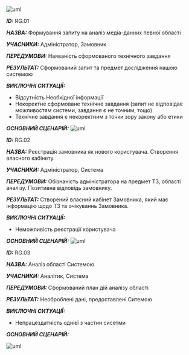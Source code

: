 ![uml](http://www.plantuml.com/plantuml/png/ZLInZjD04Etz5QDhQ71ntEaEckWe-094ZQoBYqX9a6odGA98720D8YbG8j709wmiMpOcTdvXze-OMMzMPFSSvOgSDVlcpNjll7w8ao1APfEn5pmc7oAumf_OoZbMSY5JkSGCXLnTGH33kpYCF0_exuZSO8vxkSL6RXLwJjYKknN-zN0ocexY90e8RVKrAF0lTQLOOTsXfy7uOvnumCZkXmU2xtyQk5Gd5GrYUDUekIxlDHtG6Pp5uMCGXoJrDnRoXp7tbIIlbTotRzvVNrlONuHfKHpDOQdZ8vCW5rsYME2UymBCKV33Sw2Y0DMKQp1cr9tZ0TlkINu357rPowKHzC8MX0NX2iMxuY4b2cAjUB60jRjdmX2uFLNBUgYLpR4bfOBj_G7vcIcuO2JSd9VWMjiwmyJfs_6VlrkBV8VPCxd6aiXgKWZC8RzmH3Ih8MtV0GzgIifEYRxcek6xi_Wsc7MP4hPqrdtlJDTXikY6lRLc3djev1hKmdHAcd17cZXB-aUECm9M52KTKqW45pwBn8QzyAyP__9yiZsZLCXEfdhFlU_0vVj-vNdsXPtv0tCzxDhT4xLxksRCkhVLr-St_KUtlKSarley3FIrUGYdG_e4_WC0)


***ID:*** RG.01

***НАЗВА:*** Формування запиту на аналіз медіа-данних певної області

***УЧАСНИКИ:*** Адміністратор, Замовник

***ПЕРЕДУМОВИ:*** Наяваність сформованого технічного завдання

***РЕЗУЛЬТАТ:*** Сформований запит та предмет дослідження нашою системою

***ВИКЛЮЧНІ СИТУАЦІЇ:*** 
- Відсутність Необхідної інформації
- Некоректне сформоване технічне завдання (запит не відповідає можливостям системи, завдання є не точним, тощо)
- Технічне завдання є некоректним з точки зору закону або етики

***ОСНОВНИЙ СЦЕНАРІЙ:*** 
![uml](http://www.plantuml.com/plantuml/png/dLFBpj9W4Dr_Jp4FGE9UDhoAYNX9L0pM7GjeDMX2m0KfAo4nFa2fr5PwuHNEl95d-8HG-Gd9lo0PPivbUgRjVGYU3OEFRz-u4LP8KA51YXe5zYDtdBcds23JCJBiaEXIaB2eD4QjiKuqv2ZH48sEDH8McNw6ZQQKoGGvyQbHKREzw3ewVRkbC38tQwBKXR1ZimBLYTqH_UIToESgXtzxLNGDnL3ybLJEDUfIwwU12Oq8PZdbP4zkIXIznTW69MN61Mo9WWjUHq6fDRQ4DzWIFATSUpcAOUSBy_rk8Uc4qz9dLflO1KZm0oinptiFSI-kDHCsmXywL7utGcO4Ci3ywDErL2zD3FgVKUSg7ykRy88gxJIGF2uZPAsCDZuIjlpYYzD16-6z9YnZ_U9PgHaGLf_V8hcNI_lq5A1YROuKAaI_igIne6Bn6oKDKX9C9Nx0x-er5ZkkmP6PXCvlHRBqzp-mcvCHcX45eYVsPFZ5wRabFWx3-afdLELNE7ZltF3rorU1l1WCWlxGkVwxv-Uwnp_yWFy2)


***ID:*** RG.02

***НАЗВА:*** Реєстрація замовника як нового користувача. Створення власного кабінету.

***УЧАСНИКИ:*** Адміністратор, Система

***ПЕРЕДУМОВИ:*** Обізнаність адміністратора на предмет ТЗ, області аналізу. Позитивна відповідь замовнику.

***РЕЗУЛЬТАТ:*** Створений власний кабінет Замовника, який має інформацію щодо ТЗ та очікуваннь Замовника.

***ВИКЛЮЧНІ СИТУАЦІЇ:***
 - Неможливість реєстрації користувача
 
***ОСНОВНИЙ СЦЕНАРІЙ:*** 
![uml](http://www.plantuml.com/plantuml/png/jLDFxj9W5Dn_f_ZMZIVuiVbTnKJyawWOg3iMG9Mu85O9AIirUe8MQAZGbYlCkv4pLAe4OpUwudtptioyDmtte_3XC7pzuhaRumDsA2r1PObDRMOJf3P3RPEnEq-vEto2eCAcEB1QUVvKg772mI8V1AJajch9Smh5GT1p5Fyg5havIgJZHef-4h4tCa592IAvfrmj1QwIITvZ8pli6tEFBvZZumClFRR4BPh64JMski3pdKeePRF6qHOzz_SBxx3qg9gTrCVtNtibxGOMwUWRVtjFkDFz9eBFo3I0Z2Cn5PgpKQYl7VnbcP-2UqxcoWNR9hYrlUrTHQcuiB7eAjEDjnW7dTGTxJUi6pF2DKhagFGKmskAq96S2eLu_pBKRcV2hVF_3NI9GX-MqmK55efDiIO4QYMWvIWJio4_pmkcB1DxrwP0qau7TqRq-zUZ_BaVuNH-U2YWJ4paml-On2WSl79k-Ep9qz0_7Wp2_j2v_ij7b_gUDV_WFm00)


***ID:*** RG.03

***НАЗВА:*** Аналіз області Системою

***УЧАСНИКИ:*** Аналітик, Система

***ПЕРЕДУМОВИ:*** Сформований план дій аналізу області

***РЕЗУЛЬТАТ:*** Необроблені дані, предоставлені Ситемою

***ВИКЛЮЧНІ СИТУАЦІЇ:***
 - Непрацездатність однієї з частин сисетми

***ОСНОВНИЙ СЦЕНАРІЙ:*** 

![uml](http://www.plantuml.com/plantuml/png/TP4zJWCn48LxdyBACTWcLq62ZXy4eNC1sGD0WTmXn0qSo0faiBd2DpTYR4KEAnDNjkQzUTzubZUhu-lLxVcPSJoI27o9bpMVH6VixbHDUntPmuTdGd7BFL5lJvP88lD3bD4iU66IEoRUDUQ196CHMxO4VNXBLcDcKnfe9QikszA9ZNYIcjSoMZu8V9Dv8nLGmcAeT8xNdNFIUd1xv0h6jYBDGyItUDDDqmKDJRE_z1_NQJH_DlaXaZb10_iNvCzsBgy6ipozED4r_W80)
